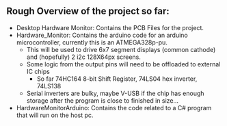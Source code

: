 ## Rough Overview of the project so far:
- Desktop Hardware Monitor: Contains the PCB Files for the project.
- Hardware_Monitor: Contains the arduino code for an arduino microcontroller, currently this is an ATMEGA328p-pu. 
  - This will be used to drive 6x7 segment displays (common cathode) and (hopefully) 2 i2c 128X64px screens.
  - Some logic from the output pins will need to be offloaded to external IC chips
    - So far 74HC164 8-bit Shift Register, 74LS04 hex inverter, 74LS138 
  - Serial inverters are bulky, maybe V-USB if the chip has enough storage after the program is close to finished in size...
- HardwareMonitorArduino: Contains the code related to a C# program that will run on the host pc.
    
